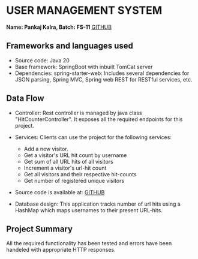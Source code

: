 # USER MANAGEMENT SYSTEM

**Name: Pankaj Kalra, Batch: FS-11**
[GITHUB](https://github.com/Pankaj-dev98/URL-hit-counter-geekster.git)

## Frameworks and languages used
- Source code: Java 20
- Base framework: SpringBoot with inbuilt TomCat server
- Dependencies: spring-starter-web: Includes several dependencies for JSON parsing, Spring MVC, Spring web REST for RESTful services, etc.

## Data Flow
- Controller: Rest controller is managed by java class "HitCounterController". It exposes all the required endpoints for this project.
- Services: Clients can use the project for the following services:
	+ Add a new visitor.
	+ Get a visitor's URL hit count by username
	+ Get sum of all URL hits of all visitors
	+ Increment a visitor's url-hit count
	+ Get all visitors and their respective hit-counts
	+ Get number of registered unique visitors

- Source code is available at: [GITHUB](https://github.com/Pankaj-dev98/URL-hit-counter-geekster.git)

- Database design: This application tracks number of url hits using a HashMap which maps usernames to their present URL-hits.


## Project Summary
All the required functionality has been tested and errors have been handeled with appropriate HTTP responses.


